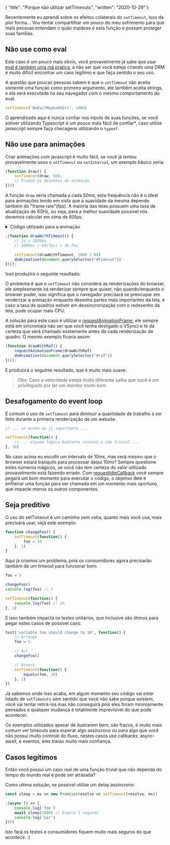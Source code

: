 {
    "title": "Porque não utilizar setTimeouts",
    "written": "2020-10-29"
}

Recentemente eu aprendi sobre os efeitos colaterais do `setTimeout`, isso da pior forma... Vou tentar compartilhar um pouco do meu sofrimento para que mais pessoas entendam o quão maldoso é esta função e possam proteger suas famílias. 

## Não use como eval

Este caso é um pouco mais obvio, você provavelmente já sabe que usar [eval é também uma má pratica](https://developer.mozilla.org/pt-BR/docs/Web/JavaScript/Reference/Global_Objects/eval#Don.27t_use_eval.21), a não ser que você esteja criando uma DRM é muito dificil encontrar um caso legítimo e que faça sentido o seu uso.

A questão que poucas pessoas sabem é que o `setTimeout` não aceita somente uma função como primeiro argumento, ele também aceita strings, e ela será executada no seu navegador com o mesmo comportamento do eval.

```js
setTimeout('DoEvilMaybeXSS()', 1000)
```

O aprendizado aqui é nunca confiar nos inputs de suas funções, se você estiver utilizando Typescript é um pouco mais fácil de confiar*, caso utilize javascript sempre faça checagens utilizando o `typeof`.

## Não use para animações

Criar animações com javascript é muito fácil, se você já tentou provavelmente usou o `setTimeout` ou `setInterval`, um exemplo básico seria:

```js
(function draw() {
    setTimeout(draw, 50);
    // Produz os desenhos da animação
})()
```

A função `draw` seria chamada a cada 50ms, esta frequência não é o ideal para animações tendo em vista que a suavidade da mesma depende também do "frame rate"(fps). A maioria das telas possuem uma taxa de atualização de 60Hz, ou seja, para a melhor suavidade possível nós devemos calcular em cima de 60fps:

<details>
<summary>Código utilizado para a animação</summary>
<p>

```js
let tick = 0;
function doAnimation(canvas, advance){
    const ctx = canvas.getContext("2d")

    tick += advance;
    tick %= canvas.width

    ctx.clearRect(0, 0, canvas.width, canvas.height); 
    ctx.fillRect(tick, 0, 10, canvas.height)
}
```

</p>
</details>  


```js
;(function drawWithTimeout() {
    // 1s = 1000ms
    // 1000ms / 60(fps) = 16.7ms

    setTimeout(drawWithTimeout, 1000 / 60)
    doAnimation(document.querySelector("#timeout"))
})();
```

Isso produzirá o seguinte resultado:

<canvas id="timeout" style="width:100%;height:100px"></canvas>
<script>
{
    let tick = 0;
    function doAnimation(canvas, advance){
        const ctx = canvas.getContext("2d")
        tick += advance;
        tick %= canvas.width
        ctx.clearRect(0, 0, canvas.width, canvas.height); 
        ctx.fillRect(tick, 0, 10, canvas.height)
    }
    let lastTime = 0
    ;(function drawWithTimeout() {
        setTimeout(drawWithTimeout, 1000 / 60)
        doAnimation(document.querySelector("#timeout"), 1)
    })()
}
</script>

O problema é que o `setTimeout` não considera as renderizações do browser, ele simplesmente irá renderizar sempre que quiser, não quando/enquanto o browser puder, isso significa que o navegador precisará se preocupar em renderizar a animação enquanto desenha partes mais importantes da tela, e caso a taxa de quadros estiver em dessincronização com o redesenho da tela, pode ocupar mais CPU.

A solução para este caso é utilizar o [requestAnimationFrame](https://developer.mozilla.org/pt-BR/docs/Web/API/Window/requestAnimationFrame), ele sempre está em sincronia(a não ser que você tenha desligado o VSync) e te dá certeza que será chamado exatamente antes de cada renderização de quadro. O mesmo exemplo ficaria assim:

```js
(function drawWithRaf() {
    requestAnimationFrame(drawWithRaf)
    doAnimation(document.querySelector("#raf"))
})();
```

E produzirá o seguinte resultado, que é muito mais suave:

<canvas id="raf" style="width:100%;height:100px"></canvas>
<script>
{
    let tick = 0;
    function doAnimation(canvas, advance){
        const ctx = canvas.getContext("2d")
        tick += advance;
        tick %= canvas.width
        ctx.clearRect(0, 0, canvas.width, canvas.height); 
        ctx.fillRect(tick, 0, 10, canvas.height)
    }
    ;(function drawWithRaf() {
        requestAnimationFrame(drawWithRaf)
        doAnimation(document.querySelector("#raf"), 1)
    })()
}
</script>

> Obs: Caso a velocidade esteja muito diferente saiba que você é um privilegiado por ter um monitor muito bom

## Desafogamento do event loop

É comum o uso de `setTimeout` para diminuir a quantidade de trabalho a ser feito durante a primeira renderização de um website:

```js
// ... um monte de js importante ...

setTimeout(function() {
    // ... alguma lógica bastante custosa e não trivial ...
}, 10)
```

No caso acima eu escolhi um intervalo de 10ms, mas será mesmo que o browser estará tranquilo para processar daqui 10ms? Sempre questione estes números mágicos, se você não tem certeza do valor utilizado provavelmente está fazendo errado. Com [requestIdleCallback](https://developer.mozilla.org/pt-BR/docs/Web/API/Window/requestIdleCallback) você sempre pegará um bom momento para executar o código, o objetivo dele é enfileirar uma função para ser chamada em um momento mais oportuno, que impacte menos os outros componentes.

## Seja preditivo

O uso do setTimeout é um caminho sem volta, quanto mais você usa, mais precisará usar, veja este exemplo:

```js
function changeFoo() {
    setTimeout(function() {
        foo = 10
    }, 1)
}
```

Aqui já criamos um problema, pois os consumidores agora precisarão também de um timeout para funcionar bem:

```js
foo = 5

changeFoo()
console.log(foo) // 5

setTimeout(function() {
    console.log(foo) // 10
}, 1)
```

E isso também impacta os testes unitários, que inclusive são ótimos para pegar estes casos de possivel caos:

```js
test('variable foo should change to 10', function() {
    // Arrange
    foo = 5

    // Act
    changeFoo()

    // Assert
    setTimeout(function() {
        equals(foo, 10)
    }, 1)
})
```

Já sabemos onde isso acaba, em algum momento seu código vai estar lotado de `setTimeouts` sem sentido que você não sabe porque existem, você vai tentar retirá-los mas não conseguirá pois eles foram minimamente pensados e qualquer mudança é totalmente imprevisível do que pode acontecer.

Os exemplos utilizados apesar de ilustrarem bem, são fracos, é muito mais comum ver timeouts para esperar algo assíncrono ou para algo que você não possui muito controle do fluxo, nestes casos use callbacks, async-await, e eventos, eles trarão muito mais confiança.

## Casos legítimos

Então você possui um caso real de uma função trivial que não dependa do tempo do mundo real e pode ser atrasada?

Como ultima solução, se possível utilize um delay assincrono:

```js
const sleep = ms => new Promise(resolve => setTimeout(resolve, ms))

;(async () => {
    console.log('foo')
    await sleep(1000) // Espera 1 segundo
    console.log('bar')
})()
```

Isto fará os testes e consumidores fiquem muito mais seguros do que acontece. :)